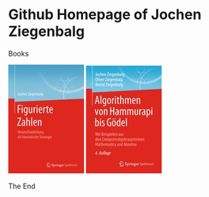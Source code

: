 # Github Homepage of Jochen Ziegenbalg
Books 

![Figurate Numbers](https://github.com/Jochen-Ziegenbalg/homepage-JZ/blob/master/Figurierte-Zahlen-U1.jpg) 
![](https://github.com/Jochen-Ziegenbalg/homepage-JZ/blob/master/AHG-cover-%20U1-Springer.jpg)

The End 
